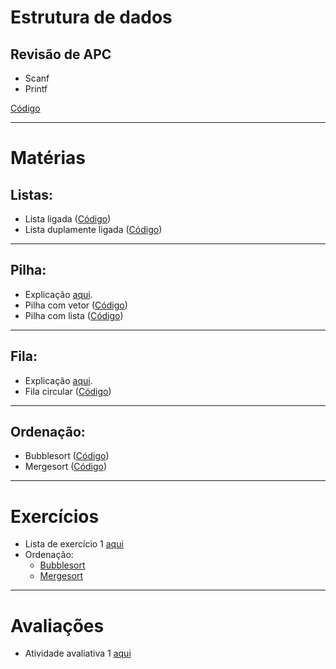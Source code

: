 # Estrutura de dados
## Revisão de APC

- Scanf
- Printf

[Código](aula1/revisao.c)

---

# Matérias
## **Listas:**

  - Lista ligada ([Código](aula1/lista_ligada.c))
  - Lista duplamente ligada ([Código](aula2/lista_duplamente_ligada.c))

---

## **Pilha:**
  - Explicação [aqui](aula_remota1/README.md).
  - Pilha com vetor ([Código](aula_remota1/pilha_vetor.c))
  - Pilha com lista ([Código](aula_remota1/pilha.c))

---

## **Fila:**
  - Explicação [aqui](aula_remota2/README.md).
  - Fila circular ([Código](aula_remota2/fila_circular.c))
  
---

## **Ordenação:**
  - Bubblesort ([Código](aula_remota4_ordenacao/bubblesort.c))
  - Mergesort ([Código](aula_remota5_ordenacao/mergesort.c))

---

# Exercícios
  - Lista de exercício 1 [aqui](lista2)
  - Ordenação:
    - [Bubblesort](aula_remota4_ordenacao/exercicio/bubblesort_times.c)
    - [Mergesort](aula_remota5_ordenacao/exercicio/mergesort_times.c)
---

# Avaliações
  - Atividade avaliativa 1 [aqui](atividade_avaliativa_1/README.md)
